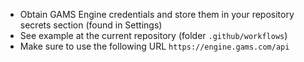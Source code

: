 * Obtain GAMS Engine credentials and store them in your repository secrets section (found in Settings)
* See example at the current repository (folder `.github/workflows`)
* Make sure to use the following URL `https://engine.gams.com/api` 
